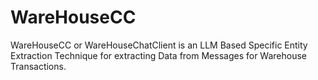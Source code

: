 # WareHouseCC
WareHouseCC or WareHouseChatClient is an LLM Based Specific Entity Extraction Technique for extracting Data from Messages for Warehouse Transactions.
